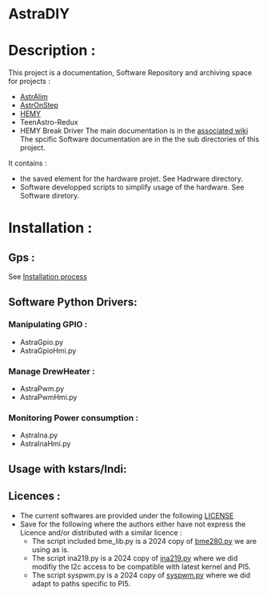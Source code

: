 # AstraDIY
# Description :
This project is a documentation, Software Repository and archiving space for projects :
   * [AstrAlim](https://oshwlab.com/pololamag/astralim)
   * [AstrOnStep](https://oshwlab.com/pololamag/astronstep)
   * [HEMY](https://github.com/polvinc/HEMY)
   * TeenAstro-Redux
   * HEMY Break Driver
The main documentation is in the [associated wiki](https://github.com/dgedgedge/AstraDIY/wiki/WhatIsAstraDIY)
The spcific Software documentation are in the the sub directories of this project.

It contains :
   * the saved element for the hardware projet. See Hadrware directory.
   * Software developped scripts to simplify usage of the hardware. See Software diretory.

# Installation :
## Gps :
See [Installation process](Software/Install/README.md)
## Software Python Drivers:
### Manipulating GPIO :
   * AstraGpio.py
   * AstraGpioHmi.py
### Manage DrewHeater :
   * AstraPwm.py
   * AstraPwmHmi.py
### Monitoring Power consumption :
   * AstraIna.py
   * AstraInaHmi.py
## Usage with kstars/Indi:
## Licences :
   * The current softwares are provided under the following [LICENSE](LICENSE)
   * Save for the following where the  authors either have not express the Licence and/or distributed with a similar licence :
      * The script included bme_lib.py is a 2024 copy of [bme280.py](https://github.com/awitwicki/MMM-BME280/blob/master/bme280.py) we are using as is.
      * The script ina219.py is a 2024 copy of [ina219.py](https://github.com/chrisb2/pi_ina219/blob/master/ina219.py) where we did modifiy the I2c access to be compatible with latest kernel and PI5.
      * The script syspwm.py is a 2024 copy of [syspwm.py](https://github.com/jdimpson/syspwm/blob/master/syspwm.py) where we did adapt to paths specific to PI5.

